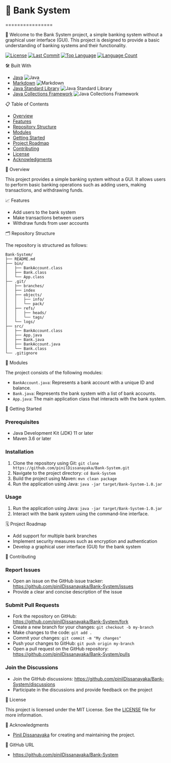 # 🏦 Bank System
================

👋 Welcome to the Bank System project, a simple banking system without a graphical user interface (GUI). This project is designed to provide a basic understanding of banking systems and their functionality.

[![License](https://img.shields.io/badge/License-MIT%20License-%23fffd00?style=flat)](https://github.com/pinilDissanayaka/Bank-System/blob/main/LICENSE)
[![Last Commit](https://img.shields.io/github/last-commit/pinilDissanayaka/Bank-System?style=flat)](https://github.com/pinilDissanayaka/Bank-System/commits/main)
[![Top Language](https://img.shields.io/github/languages/top/pinilDissanayaka/Bank-System?style=flat)](https://github.com/pinilDissanayaka/Bank-System)
[![Language Count](https://img.shields.io/github/languages/count/pinilDissanayaka/Bank-System?style=flat)](https://github.com/pinilDissanayaka/Bank-System)

🛠️ Built With


* [Java](https://www.java.com/en/) ![Java](https://img.shields.io/badge/Java-%23fffd00?style=flat&logo=java)
* [Markdown](https://www.markdownguide.org/) ![Markdown](https://img.shields.io/badge/Markdown-%23fffd00?style=flat&logo=markdown)
* [Java Standard Library](https://docs.oracle.com/en/java/javase/index.html) ![Java Standard Library](https://img.shields.io/badge/Java%20Standard%20Library-%23fffd00?style=flat&logo=java)
* [Java Collections Framework](https://docs.oracle.com/javase/tutorial/collections/index.html) ![Java Collections Framework](https://img.shields.io/badge/Java%20Collections%20Framework-%23fffd00?style=flat&logo=java)

📋 Table of Contents

* [Overview](#overview)
* [Features](#features)
* [Repository Structure](#repository-structure)
* [Modules](#modules)
* [Getting Started](#getting-started)
* [Project Roadmap](#project-roadmap)
* [Contributing](#contributing)
* [License](#license)
* [Acknowledgments](#acknowledgments)

📄 Overview


This project provides a simple banking system without a GUI. It allows users to perform basic banking operations such as adding users, making transactions, and withdrawing funds.

📈 Features


* Add users to the bank system
* Make transactions between users
* Withdraw funds from user accounts

🗂️ Repository Structure

The repository is structured as follows:

```
Bank-System/
├── README.md
├── bin/
│   ├── BankAccount.class
│   ├── Bank.class
│   └── App.class
├── .git/
│   ├── branches/
│   ├── index
│   ├── objects/
│   │   ├── info/
│   │   └── pack/
│   ├── refs/
│   │   ├── heads/
│   │   └── tags/
│   └── logs/
├── src/
│   ├── BankAccount.class
│   ├── App.java
│   ├── Bank.java
│   ├── BankAccount.java
│   └── Bank.class
└── .gitignore
```

📝 Modules

The project consists of the following modules:

* `BankAccount.java`: Represents a bank account with a unique ID and balance.
* `Bank.java`: Represents the bank system with a list of bank accounts.
* `App.java`: The main application class that interacts with the bank system.

🚀 Getting Started


### Prerequisites

* Java Development Kit (JDK) 11 or later
* Maven 3.6 or later

### Installation

1. Clone the repository using Git: `git clone https://github.com/pinilDissanayaka/Bank-System.git`
2. Navigate to the project directory: `cd Bank-System`
3. Build the project using Maven: `mvn clean package`
4. Run the application using Java: `java -jar target/Bank-System-1.0.jar`

### Usage

1. Run the application using Java: `java -jar target/Bank-System-1.0.jar`
2. Interact with the bank system using the command-line interface.

🗓️ Project Roadmap

* Add support for multiple bank branches
* Implement security measures such as encryption and authentication
* Develop a graphical user interface (GUI) for the bank system

🤝 Contributing


### Report Issues

* Open an issue on the GitHub issue tracker: <https://github.com/pinilDissanayaka/Bank-System/issues>
* Provide a clear and concise description of the issue

### Submit Pull Requests

* Fork the repository on GitHub: <https://github.com/pinilDissanayaka/Bank-System/fork>
* Create a new branch for your changes: `git checkout -b my-branch`
* Make changes to the code: `git add .`
* Commit your changes: `git commit -m "My changes"`
* Push your changes to GitHub: `git push origin my-branch`
* Open a pull request on the GitHub repository: <https://github.com/pinilDissanayaka/Bank-System/pulls>

### Join the Discussions

* Join the GitHub discussions: <https://github.com/pinilDissanayaka/Bank-System/discussions>
* Participate in the discussions and provide feedback on the project

📜 License

This project is licensed under the MIT License. See the [LICENSE](LICENSE) file for more information.

🙏 Acknowledgments

* [Pinil Dissanayaka](https://github.com/pinilDissanayaka) for creating and maintaining the project.

👋 GitHub URL

* <https://github.com/pinilDissanayaka/Bank-System>
